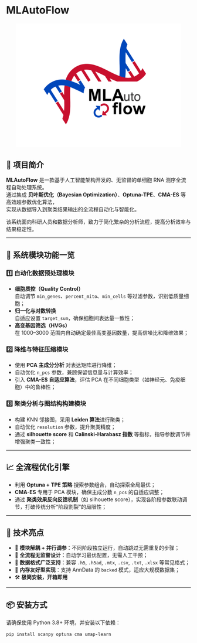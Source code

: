 # MLAutoFlow

<p align="center">
  <img src="图片9.png" alt="MLAutoFlow Logo" width="450"/>
</p>

## 🚀 项目简介

**MLAutoFlow** 是一款基于人工智能架构开发的、无监督的单细胞 RNA 测序全流程自动处理系统。  
通过集成 **贝叶斯优化（Bayesian Optimization）**、**Optuna-TPE**、**CMA-ES** 等高效超参数优化算法，  
实现从数据导入到聚类结果输出的全流程自动化与智能化。

该系统面向科研人员和数据分析师，致力于简化繁杂的分析流程，提高分析效率与结果稳定性。

---

## 🔧 系统模块功能一览

### 1️⃣ 自动化数据预处理模块
- **细胞质控（Quality Control）**  
  自动调节 `min_genes`、`percent_mito`、`min_cells` 等过滤参数，识别低质量细胞；
- **归一化与对数转换**  
  自适应设置 `target_sum`，确保细胞间表达量一致性；
- **高变基因筛选（HVGs）**  
  在 1000–3000 范围内自动确定最佳高变基因数量，提高信噪比和降维效果；

### 2️⃣ 降维与特征压缩模块
- 使用 **PCA 主成分分析** 对表达矩阵进行降维；
- 自动优化 `n_pcs` 参数，兼顾保留信息量与计算效率；
- 引入 **CMA-ES 自适应算法**，评估 PCA 在不同细胞类型（如神经元、免疫细胞）中的鲁棒性；

### 3️⃣ 聚类分析与图结构构建模块
- 构建 KNN 邻接图，采用 **Leiden 算法**进行聚类；
- 自动优化 `resolution` 参数，提升聚类精度；
- 通过 **silhouette score** 和 **Calinski-Harabasz 指数** 等指标，指导参数调节并增强聚类一致性；

---

## 📈 全流程优化引擎

- 利用 **Optuna + TPE 策略** 搜索参数组合，自动探索全局最优；
- **CMA-ES** 专用于 PCA 模块，确保主成分数 `n_pcs` 的自适应调整；
- 通过 **聚类效果反向反馈机制**（如 silhouette score），实现各阶段参数联动调节，打破传统分析“阶段割裂”的局限性；

---

## 🧠 技术亮点

- 🧩 **模块解耦 + 并行调参**：不同阶段独立运行，自动跳过无需重复的步骤；
- 🧠 **全流程无监督设计**：自动学习最优配置，无需人工干预；
- 🧠 **数据格式广泛支持**：兼容 `.h5`, `.h5ad`, `.mtx`, `.csv`, `.txt`, `.xlsx` 等常见格式；
- 💾 **内存友好型实现**：支持 AnnData 的 `backed` 模式，适应大规模数据集；
- 🛠️ **极简安装，开箱即用**

---

## 📦 安装方式

请确保使用 Python 3.8+ 环境，并安装以下依赖：

```bash
pip install scanpy optuna cma umap-learn
